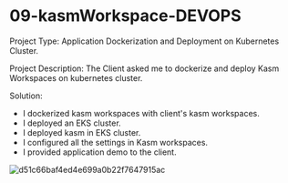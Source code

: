# 09-kasmWorkspace-DEVOPS

Project Type: Application Dockerization and Deployment on Kubernetes Cluster.

Project Description: The Client asked me to dockerize and deploy Kasm Workspaces on kubernetes cluster.

Solution:
- I dockerized kasm workspaces with client's kasm workspaces.
- I deployed an EKS cluster.
- I deployed kasm in EKS cluster.
- I configured all the settings in Kasm workspaces.
- I provided application demo to the client.

![d51c66baf4ed4e699a0b22f7647915ac](https://github.com/awab-hassan/09-kasmWorkspace-DEVOPS/assets/90965012/8c2a0c3f-cabc-4543-a365-79edb7a99149)
